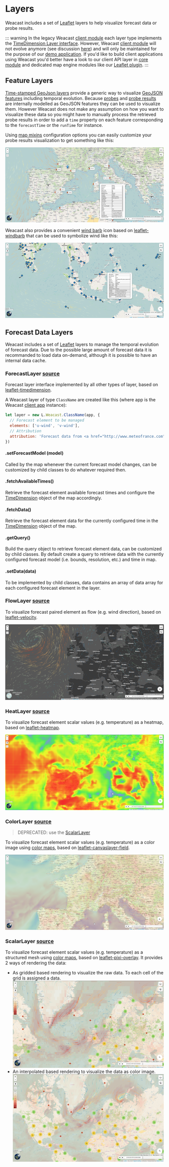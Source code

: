 # Layers

Weacast includes a set of [Leaflet](http://leafletjs.com/) layers to help visualize forecast data or probe results.

::: warning
In the legacy Weacast [client module](https://github.com/weacast/weacast-client) each layer type implements the [TimeDimension Layer interface](https://github.com/socib/Leaflet.TimeDimension#ltimedimensionlayer). However, Weacast [client module](https://github.com/weacast/weacast-client) will not evolve anymore (see discussion [here](https://github.com/weacast/weacast-client/issues/6)) and will only be maintained for the purpose of our [demo application](https://github.com/weacast/weacast). If you'd like to build client applications using Weacast you'd better have a look to our client API layer in [core module](https://github.com/weacast/weacast-core) and dedicated map engine modules like our [Leaflet plugin](https://github.com/weacast/weacast-leaflet).
:::

## Feature Layers

[Time-stamped GeoJson layers](https://github.com/socib/Leaflet.TimeDimension#ltimedimensionlayergeojson) provide a generic way to visualize [GeoJSON features](https://geojson.org/geojson-spec.html#feature-objects) including temporal evolution. Because [probes](../architecture/data-model-view.md#probe-data-model) and [probe results](../architecture/data-model-view.md#probe-result-data-model) are internally modelled as GeoJSON features they can be used to visualize them. However Weacast does not make any assumption on how you want to visualize these data so you might have to manually process the retrieved probe results in order to add a `time` property on each feature corresponding to the `forecastTime` or the `runTime` for instance.

Using [map mixins](https://github.com/weacast/weacast-docs/blob/master/api/mixins.md#map-mixins) configuration options you can easily customize your probe results visualization to get something like this:

![Weacast feature layer](./../assets/feature-layer.png)

Weacast also provides a convenient [wind barb](http://weather.rap.ucar.edu/info/about_windbarb.html) icon based on [leaflet-windbarb](https://github.com/hulongping/windbarb) that can be used to symbolize wind like this:

![Weacast windbarb layer](./../assets/windbarb-layer.png)

## Forecast Data Layers

Weacast includes a set of [Leaflet](http://leafletjs.com/) layers to manage the temporal evolution of forecast data. Due to the possible large amount of forecast data it is recommanded to load data on-demand, although it is possible to have an internal data cache.

### ForecastLayer [source](https://github.com/weacast/weacast-client/blob/master/src/layers/forecast-layer.js)

Forecast layer interface implemented by all other types of layer, based on [leaflet-timedimension](https://github.com/socib/Leaflet.TimeDimension#ltimedimensionlayer). 

A Weacast layer of type `ClassName` are created like this (where app is the Weacast [client app](./application.md#client) instance):
```javascript
let layer = new L.Weacast.ClassName(app, {
  // Forecast element to be managed
  elements: ['u-wind', 'v-wind'],
  // Attribution
  attribution: 'Forecast data from <a href="http://www.meteofrance.com">Météo-France</a>'
})
```

#### .setForecastModel (model)

Called by the map whenever the current forecast model changes, can be customized by child classes to do whatever required then.

#### .fetchAvailableTimes()

Retrieve the forecast element available forecast times and configure the [TimeDimension](https://github.com/socib/Leaflet.TimeDimension#ltimedimension) object of the map accordingly.

#### .fetchData()

Retrieve the forecast element data for the currently configured time in the [TimeDimension](https://github.com/socib/Leaflet.TimeDimension#ltimedimension) object of the map.

#### .getQuery()

Build the query object to retrieve forecast element data, can be customized by child classes. By default create a query to retrieve data with the currently configured forecast model (i.e. bounds, resolution, etc.) and time in map.

#### .setData(data)

To be implemented by child classes, data contains an array of data array for each configured forecast element in the layer.

### FlowLayer [source](https://github.com/weacast/weacast-client/blob/master/src/layers/flow-layer.js)

To visualize forecast paired element as flow (e.g. wind direction), based on [leaflet-velocity](https://github.com/danwild/leaflet-velocity).

![Weacast flow layer](./../assets/flow-layer.png)

### HeatLayer [source](https://github.com/weacast/weacast-client/blob/master/src/layers/heat-layer.js)

To visualize forecast element scalar values (e.g. temperature) as a heatmap, based on [leaflet-heatmap](https://www.patrick-wied.at/static/heatmapjs/example-heatmap-leaflet.html).

![Weacast heat layer](./../assets/heat-layer.png)

### ColorLayer [source](https://github.com/weacast/weacast-client/blob/master/src/layers/color-layer.js)

> DEPRECATED: use the [ScalarLayer](./layers.md#scalarlayer-source)

To visualize forecast element scalar values (e.g. temperature) as a color image using [color maps](http://gka.github.io/chroma.js/#color-scales), based on [leaflet-canvaslayer-field](https://github.com/IHCantabria/Leaflet.CanvasLayer.Field).

![Weacast color layer](./../assets/color-layer.png)

### ScalarLayer [source](https://github.com/weacast/weacast-client/blob/master/src/layers/scalar-layer.js)

To visualize forecast element scalar values (e.g. temperature) as a structured mesh using [color maps](http://gka.github.io/chroma.js/#color-scales), based on [leaflet-pixi-overlay](https://github.com/manubb/Leaflet.PixiOverlay). It provides 2 ways of rendering the data: 
* As gridded based rendering to visualize the raw data. To each cell of the grid is assigned a data.
![Weacast raw scalar layer](./../assets/scalar-layer-raw.png)
* An interpolated based rendering to visualize the data as color image.
![Weacast interpolated scalar layer](./../assets/scalar-layer-interpolated.png)


